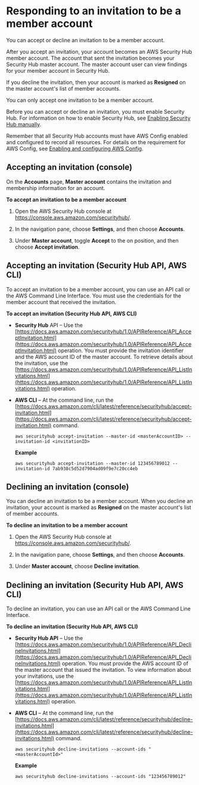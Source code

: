 # Responding to an invitation to be a member account<a name="securityhub-invitation-respond"></a>

You can accept or decline an invitation to be a member account\.

After you accept an invitation, your account becomes an AWS Security Hub member account\. The account that sent the invitation becomes your Security Hub master account\. The master account user can view findings for your member account in Security Hub\.

If you decline the invitation, then your account is marked as **Resigned** on the master account's list of member accounts\.

You can only accept one invitation to be a member account\.

Before you can accept or decline an invitation, you must enable Security Hub\. For information on how to enable Security Hub, see [Enabling Security Hub manually](securityhub-enable.md)\.

Remember that all Security Hub accounts must have AWS Config enabled and configured to record all resources\. For details on the requirement for AWS Config, see [Enabling and configuring AWS Config](securityhub-prereq-config.md)\.

## Accepting an invitation \(console\)<a name="securityhub-accept-invitation-console"></a>

On the **Accounts** page, **Master account** contains the invitation and membership information for an account\.

**To accept an invitation to be a member account**

1. Open the AWS Security Hub console at [https://console\.aws\.amazon\.com/securityhub/](https://console.aws.amazon.com/securityhub/)\.

1. In the navigation pane, choose **Settings**, and then choose **Accounts**\.

1. Under **Master account**, toggle **Accept** to the on position, and then choose **Accept invitation**\.

## Accepting an invitation \(Security Hub API, AWS CLI\)<a name="securityhub-accept-invitation-api-cli"></a>

To accept an invitation to be a member account, you can use an API call or the AWS Command Line Interface\. You must use the credentials for the member account that received the invitation\.

**To accept an invitation \(Security Hub API, AWS CLI\)**
+ **Security Hub** API – Use the [https://docs.aws.amazon.com/securityhub/1.0/APIReference/API_AcceptInvitation.html](https://docs.aws.amazon.com/securityhub/1.0/APIReference/API_AcceptInvitation.html) operation\. You must provide the invitation identifier and the AWS account ID of the master account\. To retrieve details about the invitation, use the [https://docs.aws.amazon.com/securityhub/1.0/APIReference/API_ListInvitations.html](https://docs.aws.amazon.com/securityhub/1.0/APIReference/API_ListInvitations.html) operation\.
+ **AWS CLI** – At the command line, run the [https://docs.aws.amazon.com/cli/latest/reference/securityhub/accept-invitation.html](https://docs.aws.amazon.com/cli/latest/reference/securityhub/accept-invitation.html) command\.

  ```
  aws securityhub accept-invitation --master-id <masterAccountID> --invitation-id <invitationID>
  ```

  **Example**

  ```
  aws securityhub accept-invitation --master-id 123456789012 --invitation-id 7ab938c5d52d7904ad09f9e7c20cc4eb
  ```

## Declining an invitation \(console\)<a name="securityhub-decline-invitation-console"></a>

You can decline an invitation to be a member account\. When you decline an invitation, your account is marked as **Resigned** on the master account's list of member accounts\.

**To decline an invitation to be a member account**

1. Open the AWS Security Hub console at [https://console\.aws\.amazon\.com/securityhub/](https://console.aws.amazon.com/securityhub/)\.

1. In the navigation pane, choose **Settings**, and then choose **Accounts**\.

1. Under **Master account**, choose **Decline invitation**\.

## Declining an invitation \(Security Hub API, AWS CLI\)<a name="securityhub-decline-invitation-api-cli"></a>

To decline an invitation, you can use an API call or the AWS Command Line Interface\.

**To decline an invitation \(Security Hub API, AWS CLI\)**
+ **Security Hub API** – Use the [https://docs.aws.amazon.com/securityhub/1.0/APIReference/API_DeclineInvitations.html](https://docs.aws.amazon.com/securityhub/1.0/APIReference/API_DeclineInvitations.html) operation\. You must provide the AWS account ID of the master account that issued the invitation\. To view information about your invitations, use the [https://docs.aws.amazon.com/securityhub/1.0/APIReference/API_ListInvitations.html](https://docs.aws.amazon.com/securityhub/1.0/APIReference/API_ListInvitations.html) operation\.
+ **AWS CLI** – At the command line, run the [https://docs.aws.amazon.com/cli/latest/reference/securityhub/decline-invitations.html](https://docs.aws.amazon.com/cli/latest/reference/securityhub/decline-invitations.html) command\.

  ```
  aws securityhub decline-invitations --account-ids "<masterAccountId>"
  ```

  **Example**

  ```
  aws securityhub decline-invitations --account-ids "123456789012"
  ```